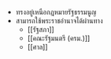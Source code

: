 - ทรงอยู่เหนือกฎหมายรัฐธรรมนูญ
- สามารถใช้พระราชอำนาจได้ผ่านทาง
	- [[รัฐสภา]]
	- [[คณะรัฐมนตรี (ครม.)]]
	- [[ศาล]]